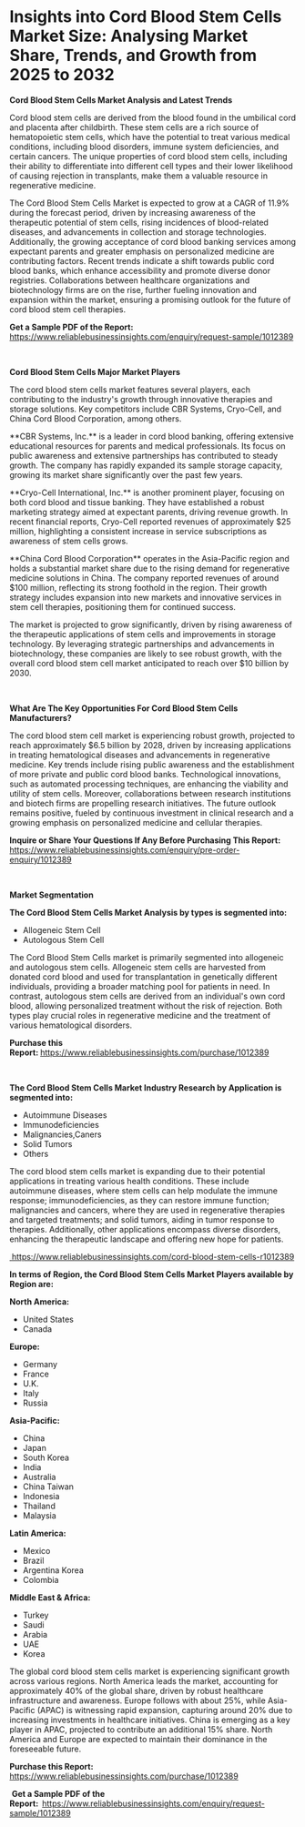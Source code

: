 <p><h1>Insights into Cord Blood Stem Cells Market Size: Analysing Market Share, Trends, and Growth from 2025 to 2032</h1></p><p><strong>Cord Blood Stem Cells Market Analysis and Latest Trends</strong></p>
<p><p>Cord blood stem cells are derived from the blood found in the umbilical cord and placenta after childbirth. These stem cells are a rich source of hematopoietic stem cells, which have the potential to treat various medical conditions, including blood disorders, immune system deficiencies, and certain cancers. The unique properties of cord blood stem cells, including their ability to differentiate into different cell types and their lower likelihood of causing rejection in transplants, make them a valuable resource in regenerative medicine.</p><p>The Cord Blood Stem Cells Market is expected to grow at a CAGR of 11.9% during the forecast period, driven by increasing awareness of the therapeutic potential of stem cells, rising incidences of blood-related diseases, and advancements in collection and storage technologies. Additionally, the growing acceptance of cord blood banking services among expectant parents and greater emphasis on personalized medicine are contributing factors. Recent trends indicate a shift towards public cord blood banks, which enhance accessibility and promote diverse donor registries. Collaborations between healthcare organizations and biotechnology firms are on the rise, further fueling innovation and expansion within the market, ensuring a promising outlook for the future of cord blood stem cell therapies.</p></p>
<p><strong>Get a Sample PDF of the Report:&nbsp;</strong> <a href="https://www.reliablebusinessinsights.com/enquiry/request-sample/1012389?utm_campaign=60&utm_medium=2&utm_source=Github&utm_content=ia&utm_term=17042025&utm_id=cord-blood-stem-cells">https://www.reliablebusinessinsights.com/enquiry/request-sample/1012389</a></p>
<p>&nbsp;</p>
<p><strong>Cord Blood Stem Cells Major Market Players</strong></p>
<p><p>The cord blood stem cells market features several players, each contributing to the industry's growth through innovative therapies and storage solutions. Key competitors include CBR Systems, Cryo-Cell, and China Cord Blood Corporation, among others.</p><p>**CBR Systems, Inc.** is a leader in cord blood banking, offering extensive educational resources for parents and medical professionals. Its focus on public awareness and extensive partnerships has contributed to steady growth. The company has rapidly expanded its sample storage capacity, growing its market share significantly over the past few years. </p><p>**Cryo-Cell International, Inc.** is another prominent player, focusing on both cord blood and tissue banking. They have established a robust marketing strategy aimed at expectant parents, driving revenue growth. In recent financial reports, Cryo-Cell reported revenues of approximately $25 million, highlighting a consistent increase in service subscriptions as awareness of stem cells grows.</p><p>**China Cord Blood Corporation** operates in the Asia-Pacific region and holds a substantial market share due to the rising demand for regenerative medicine solutions in China. The company reported revenues of around $100 million, reflecting its strong foothold in the region. Their growth strategy includes expansion into new markets and innovative services in stem cell therapies, positioning them for continued success.</p><p>The market is projected to grow significantly, driven by rising awareness of the therapeutic applications of stem cells and improvements in storage technology. By leveraging strategic partnerships and advancements in biotechnology, these companies are likely to see robust growth, with the overall cord blood stem cell market anticipated to reach over $10 billion by 2030.</p></p>
<p>&nbsp;</p>
<p><strong>What Are The Key Opportunities For Cord Blood Stem Cells Manufacturers?</strong></p>
<p><p>The cord blood stem cell market is experiencing robust growth, projected to reach approximately $6.5 billion by 2028, driven by increasing applications in treating hematological diseases and advancements in regenerative medicine. Key trends include rising public awareness and the establishment of more private and public cord blood banks. Technological innovations, such as automated processing techniques, are enhancing the viability and utility of stem cells. Moreover, collaborations between research institutions and biotech firms are propelling research initiatives. The future outlook remains positive, fueled by continuous investment in clinical research and a growing emphasis on personalized medicine and cellular therapies.</p></p>
<p><strong>Inquire or Share Your Questions If Any Before Purchasing This Report:</strong> <a href="https://www.reliablebusinessinsights.com/enquiry/pre-order-enquiry/1012389?utm_campaign=60&utm_medium=2&utm_source=Github&utm_content=ia&utm_term=17042025&utm_id=cord-blood-stem-cells">https://www.reliablebusinessinsights.com/enquiry/pre-order-enquiry/1012389</a></p>
<p>&nbsp;</p>
<p><strong>Market Segmentation</strong></p>
<p><strong>The Cord Blood Stem Cells Market Analysis by types is segmented into:</strong></p>
<p><ul><li>Allogeneic Stem Cell</li><li>Autologous Stem Cell</li></ul></p>
<p><p>The Cord Blood Stem Cells market is primarily segmented into allogeneic and autologous stem cells. Allogeneic stem cells are harvested from donated cord blood and used for transplantation in genetically different individuals, providing a broader matching pool for patients in need. In contrast, autologous stem cells are derived from an individual's own cord blood, allowing personalized treatment without the risk of rejection. Both types play crucial roles in regenerative medicine and the treatment of various hematological disorders.</p></p>
<p><strong>Purchase this Report:&nbsp;</strong><a href="https://www.reliablebusinessinsights.com/purchase/1012389?utm_campaign=60&utm_medium=2&utm_source=Github&utm_content=ia&utm_term=17042025&utm_id=cord-blood-stem-cells">https://www.reliablebusinessinsights.com/purchase/1012389</a></p>
<p>&nbsp;</p>
<p><strong>The Cord Blood Stem Cells Market Industry Research by Application is segmented into:</strong></p>
<p><ul><li>Autoimmune Diseases</li><li>Immunodeficiencies</li><li>Malignancies,Caners</li><li>Solid Tumors</li><li>Others</li></ul></p>
<p><p>The cord blood stem cells market is expanding due to their potential applications in treating various health conditions. These include autoimmune diseases, where stem cells can help modulate the immune response; immunodeficiencies, as they can restore immune function; malignancies and cancers, where they are used in regenerative therapies and targeted treatments; and solid tumors, aiding in tumor response to therapies. Additionally, other applications encompass diverse disorders, enhancing the therapeutic landscape and offering new hope for patients.</p></p>
<p><a href="https://www.reliablebusinessinsights.com/cord-blood-stem-cells-r1012389?utm_campaign=60&utm_medium=2&utm_source=Github&utm_content=ia&utm_term=17042025&utm_id=cord-blood-stem-cells">&nbsp;https://www.reliablebusinessinsights.com/cord-blood-stem-cells-r1012389</a></p>
<p><strong>In terms of Region, the Cord Blood Stem Cells Market Players available by Region are:</strong></p>
<p>
    <p> <strong> North America: </strong>
        <ul>
            <li>United States</li>
            <li>Canada</li>
        </ul>
        </p> 
    <p> <strong> Europe: </strong>
        <ul>
            <li>Germany</li>
            <li>France</li>
            <li>U.K.</li>
            <li>Italy</li>
            <li>Russia</li>
        </ul>
        </p> 
    <p> <strong> Asia-Pacific: </strong>
        <ul>
            <li>China</li>
            <li>Japan</li>
            <li>South Korea</li>
            <li>India</li>
            <li>Australia</li>
            <li>China Taiwan</li>
            <li>Indonesia</li>
            <li>Thailand</li>
            <li>Malaysia</li>
        </ul>
        </p> 
    <p> <strong> Latin America: </strong>
        <ul>
            <li>Mexico</li>
            <li>Brazil</li>
            <li>Argentina Korea</li>
            <li>Colombia</li>
        </ul>
        </p> 
    <p> <strong> Middle East & Africa: </strong>
        <ul>
            <li>Turkey</li>
            <li>Saudi</li>
            <li>Arabia</li>
            <li>UAE</li>
            <li>Korea</li>
        </ul>
    </p>
    </p>
<p><p>The global cord blood stem cells market is experiencing significant growth across various regions. North America leads the market, accounting for approximately 40% of the global share, driven by robust healthcare infrastructure and awareness. Europe follows with about 25%, while Asia-Pacific (APAC) is witnessing rapid expansion, capturing around 20% due to increasing investments in healthcare initiatives. China is emerging as a key player in APAC, projected to contribute an additional 15% share. North America and Europe are expected to maintain their dominance in the foreseeable future.</p></p>
<p><strong>Purchase this Report: </strong><a href="https://www.reliablebusinessinsights.com/purchase/1012389?utm_campaign=60&utm_medium=2&utm_source=Github&utm_content=ia&utm_term=17042025&utm_id=cord-blood-stem-cells">https://www.reliablebusinessinsights.com/purchase/1012389</a></p>
<p>&nbsp;<strong>Get a Sample PDF of the Report:&nbsp;&nbsp;</strong><a href="https://www.reliablebusinessinsights.com/enquiry/request-sample/1012389?utm_campaign=60&utm_medium=2&utm_source=Github&utm_content=ia&utm_term=17042025&utm_id=cord-blood-stem-cells">https://www.reliablebusinessinsights.com/enquiry/request-sample/1012389</a></p>
<p><strong></strong></p>
<p><p></p><p></p><p></p></p>